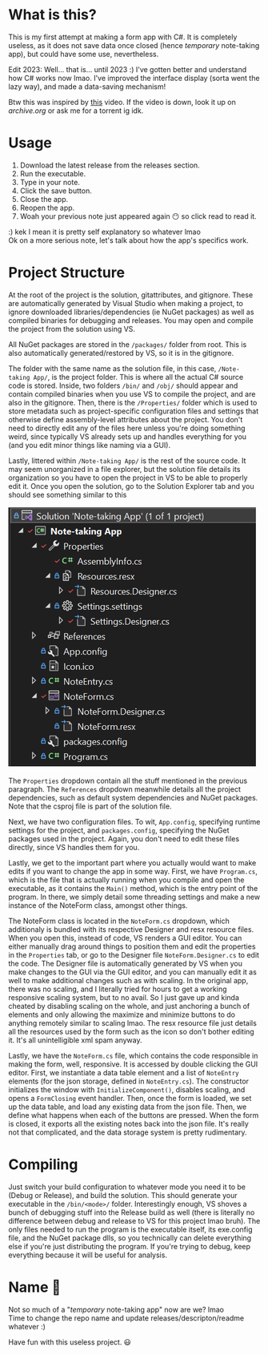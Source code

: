 # What is this?
This is my first attempt at making a form app with C#. It is completely useless, as it does not save data once closed (hence *temporary* note-taking app), but could have some use, nevertheless.

Edit 2023: Well... that is... until 2023 :) I've gotten better and understand how C# works now lmao. I've improved the interface display (sorta went the lazy way), and made a data-saving mechanism!

Btw this was inspired by [this](https://www.youtube.com/watch?v=8vAx0kObdps) video. If the video is down, look it up on *archive.org* or ask me for a torrent ig idk.

# Usage
1. Download the latest release from the releases section.
2. Run the executable.
3. Type in your note.
4. Click the save button.
5. Close the app.
6. Reopen the app.
7. Woah your previous note just appeared again 😶 so click read to read it.

:) kek I mean it is pretty self explanatory so whatever lmao  
Ok on a more serious note, let's talk about how the app's specifics work.

# Project Structure
At the root of the project is the solution, gitattributes, and gitignore. These are automatically generated by Visual Studio when making a project, to ignore downloaded libraries/dependencies (ie NuGet packages) as well as compiled binaries for debugging and releases. You may open and compile the project from the solution using VS.  

All NuGet packages are stored in the `/packages/` folder from root. This is also automatically generated/restored by VS, so it is in the gitignore.

The folder with the same name as the solution file, in this case, `/Note-taking App/`, is the project folder. This is where all the actual C# source code is stored. Inside, two folders `/bin/` and `/obj/` should appear and contain compiled binaries when you use VS to compile the project, and are also in the gitignore. Then, there is the `/Properties/` folder which is used to store metadata such as project-specific configuration files and settings that otherwise define assembly-level attributes about the project. You don't need to directly edit any of the files here unless you're doing something weird, since typically VS already sets up and handles everything for you (and you edit minor things like naming via a GUI).

Lastly, littered within `/Note-taking App/` is the rest of the source code. It may seem unorganized in a file explorer, but the solution file details its organization so you have to open the project in VS to be able to properly edit it. Once you open the solution, go to the Solution Explorer tab and you should see something similar to this <br><br>
![solution](./solution.png)<br><br>
The `Properties` dropdown contain all the stuff mentioned in the previous paragraph. The `References` dropdown meanwhile details all the project dependencies, such as default system dependencies and NuGet packages. Note that the csproj file is part of the solution file.

Next, we have two configuration files. To wit, `App.config`, specifying runtime settings for the project, and `packages.config`, specifying the NuGet packages used in the project. Again, you don't need to edit these files directly, since VS handles them for you.

Lastly, we get to the important part where you actually would want to make edits if you want to change the app in some way. First, we have `Program.cs`, which is the file that is actually running when you compile and open the executable, as it contains the `Main()` method, which is the entry point of the program. In there, we simply detail some threading settings and make a new instance of the NoteForm class, amongst other things.

The NoteForm class is located in the `NoteForm.cs` dropdown, which additionaly is bundled with its respective Designer and resx resource files. When you open this, instead of code, VS renders a GUI editor. You can either manually drag around things to position them and edit the properties in the `Properties` tab, or go to the Designer file `NoteForm.Designer.cs` to edit the code. The Designer file is automatically generated by VS when you make changes to the GUI via the GUI editor, and you can manually edit it as well to make additional changes such as with scaling. In the original app, there was no scaling, and I literally tried for hours to get a working responsive scaling system, but to no avail. So I just gave up and kinda cheated by disabling scaling on the whole, and just anchoring a bunch of elements and only allowing the maximize and minimize buttons to do anything remotely similar to scaling lmao. The resx resource file just details all the resources used by the form such as the icon so don't bother editing it. It's all unintelligible xml spam anyway.

Lastly, we have the `NoteForm.cs` file, which contains the code responsible in making the form, well, responsive. It is accessed by double clicking the GUI editor. First, we instantiate a data table element and a list of `NoteEntry` elements (for the json storage, defined in `NoteEntry.cs`). The constructor initializes the window with `InitializeComponent()`, disables scaling, and opens a `FormClosing` event handler. Then, once the form is loaded, we set up the data table, and load any existing data from the json file. Then, we define what happens when each of the buttons are pressed. When the form is closed, it exports all the existing notes back into the json file. It's really not that complicated, and the data storage system is pretty rudimentary. 

# Compiling
Just switch your build configuration to whatever mode you need it to be (Debug or Release), and build the solution. This should generate your executable in the `/bin/<mode>/` folder. Interestingly enough, VS shoves a bunch of debugging stuff into the Release build as well (there is literally no difference between debug and release to VS for this project lmao bruh). The only files needed to run the program is the executable itself, its exe.config file, and the NuGet package dlls, so you technically can delete everything else if you're just distributing the program. If you're trying to debug, keep everything because it will be useful for analysis.

# Name 🤔
Not so much of a "*temporary* note-taking app" now are we? lmao  
Time to change the repo name and update releases/descripton/readme whatever :)

Have fun with this useless project. 😃
